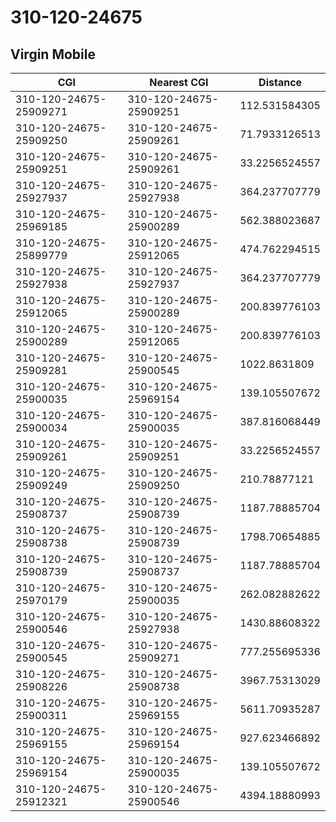 # 310-120-24675
## Virgin Mobile


| CGI | Nearest CGI | Distance |
|-----|-------------|----------|
| 310-120-24675-25909271 | 310-120-24675-25909251 | 112.531584305 |
| 310-120-24675-25909250 | 310-120-24675-25909261 | 71.7933126513 |
| 310-120-24675-25909251 | 310-120-24675-25909261 | 33.2256524557 |
| 310-120-24675-25927937 | 310-120-24675-25927938 | 364.237707779 |
| 310-120-24675-25969185 | 310-120-24675-25900289 | 562.388023687 |
| 310-120-24675-25899779 | 310-120-24675-25912065 | 474.762294515 |
| 310-120-24675-25927938 | 310-120-24675-25927937 | 364.237707779 |
| 310-120-24675-25912065 | 310-120-24675-25900289 | 200.839776103 |
| 310-120-24675-25900289 | 310-120-24675-25912065 | 200.839776103 |
| 310-120-24675-25909281 | 310-120-24675-25900545 | 1022.8631809 |
| 310-120-24675-25900035 | 310-120-24675-25969154 | 139.105507672 |
| 310-120-24675-25900034 | 310-120-24675-25900035 | 387.816068449 |
| 310-120-24675-25909261 | 310-120-24675-25909251 | 33.2256524557 |
| 310-120-24675-25909249 | 310-120-24675-25909250 | 210.78877121 |
| 310-120-24675-25908737 | 310-120-24675-25908739 | 1187.78885704 |
| 310-120-24675-25908738 | 310-120-24675-25908739 | 1798.70654885 |
| 310-120-24675-25908739 | 310-120-24675-25908737 | 1187.78885704 |
| 310-120-24675-25970179 | 310-120-24675-25900035 | 262.082882622 |
| 310-120-24675-25900546 | 310-120-24675-25927938 | 1430.88608322 |
| 310-120-24675-25900545 | 310-120-24675-25909271 | 777.255695336 |
| 310-120-24675-25908226 | 310-120-24675-25908738 | 3967.75313029 |
| 310-120-24675-25900311 | 310-120-24675-25969155 | 5611.70935287 |
| 310-120-24675-25969155 | 310-120-24675-25969154 | 927.623466892 |
| 310-120-24675-25969154 | 310-120-24675-25900035 | 139.105507672 |
| 310-120-24675-25912321 | 310-120-24675-25900546 | 4394.18880993 |
